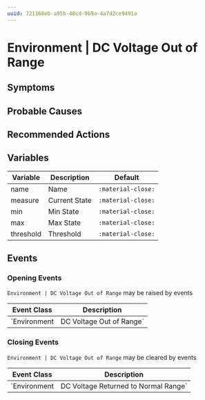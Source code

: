 ```yaml
---
uuid: 721168eb-a95b-48cd-9b9a-4a7d2ce9491a
---
```

# Environment | DC Voltage Out of Range

## Symptoms

## Probable Causes

## Recommended Actions

## Variables

Variable | Description | Default
--- | --- | ---
name | Name | `:material-close:`
measure | Current State | `:material-close:`
min | Min State | `:material-close:`
max | Max State | `:material-close:`
threshold | Threshold | `:material-close:`

## Events

### Opening Events
`Environment | DC Voltage Out of Range` may be raised by events

Event Class | Description
--- | ---
`Environment | DC Voltage Out of Range` | dispose

### Closing Events
`Environment | DC Voltage Out of Range` may be cleared by events

Event Class | Description
--- | ---
`Environment | DC Voltage Returned to Normal Range` | dispose
